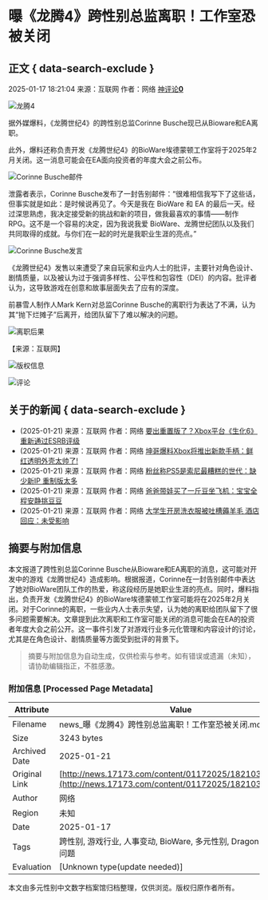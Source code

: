 # 曝《龙腾4》跨性别总监离职！工作室恐被关闭

## 正文 { data-search-exclude }


2025-01-17 18:21:04 来源：互联网 作者：网络 [神评论**0**](#11048500_1_10009)

![龙腾4](//s.17173cdn.com/2025/51767/1/t20121nz/660120.jpg)

据外媒爆料，《龙腾世纪4》的跨性别总监Corinne Busche现已从Bioware和EA离职。

此外，爆料还称负责开发《龙腾世纪4》的BioWare埃德蒙顿工作室将于2025年2月关闭。这一消息可能会在EA面向投资者的年度大会之前公布。

![Corinne Busche邮件](//i.17173cdn.com/2fhnvk/YWxqaGBf/cms3/gMqcEXbsrzCpvrj.png!a-3-540x.png)

泄露者表示，Corinne Busche发布了一封告别邮件：“很难相信我写下了这些话，但事实就是如此：是时候说再见了。今天是我在 BioWare 和 EA 的最后一天。经过深思熟虑，我决定接受新的挑战和新的项目，做我最喜欢的事情——制作 RPG。这不是一个容易的决定，因为我说我爱 BioWare、龙腾世纪团队以及我们共同取得的成就。与你们在一起的时光是我职业生涯的亮点。”

![Corinne Busche发言](//i.17173cdn.com/2fhnvk/YWxqaGBf/cms3/ktyHDhbsrzCpvqB.png!a-3-540x.png)

《龙腾世纪4》发售以来遭受了来自玩家和业内人士的批评，主要针对角色设计、剧情质量，以及被认为过于强调多样性、公平性和包容性（DEI）的内容。批评者认为，这导致游戏在创意和故事层面失去了应有的深度。

前暴雪人制作人Mark Kern对总监Corinne Busche的离职行为表达了不满，认为其“抛下烂摊子”后离开，给团队留下了难以解决的问题。

![离职后果](//i.17173cdn.com/2fhnvk/YWxqaGBf/cms3/KfpNRubsrzCpvru.png!a-3-540x.png)

【来源：互联网】

![版权信息](//i.17173cdn.com/2fhnvk/YWxqaGBf/cms3/zsdtHSbsgjscxvb.png)

![评论](//i.17173cdn.com/2fhnvk/YWxqaGBf/cms3/hxruFgbsgjscxvl.png)

## 关于的新闻 { data-search-exclude }

- (2025-01-21) 来源：互联网 作者：网络 [要出重置版了？Xbox平台《生化6》重新通过ESRB评级](http://news.17173.com/content/01212025/102704428.shtml "要出重置版了？Xbox平台《生化6》重新通过ESRB评级")
- (2025-01-21) 来源：互联网 作者：网络 [坤哥爆料Xbox将推出新款手柄：鲜红透明外壳太帅了!](http://news.17173.com/content/01212025/102703022.shtml "坤哥爆料Xbox将推出新款手柄：鲜红透明外壳太帅了!")
- (2025-01-21) 来源：互联网 作者：网络 [粉丝称PS5是索尼最糟糕的世代：缺少新IP 重制版太多](http://news.17173.com/content/01212025/102701663.shtml "粉丝称PS5是索尼最糟糕的世代：缺少新IP 重制版太多")
- (2025-01-21) 来源：互联网 作者：网络 [爸爸带娃买了一斤豆坐飞机：宝宝全程安静挑豆豆](http://news.17173.com/content/01212025/102420032.shtml "爸爸带娃买了一斤豆坐飞机：宝宝全程安静挑豆豆")
- (2025-01-21) 来源：互联网 作者：网络 [大学生开房洗衣服被吐槽薅羊毛 酒店回应：未受影响](http://news.17173.com/content/01212025/102418690.shtml "大学生开房洗衣服被吐槽薅羊毛 酒店回应：未受影响")
<!-- tcd_original_link http://news.17173.com/content/01172025/182103536.shtml -->


## 摘要与附加信息

<!-- tcd_abstract -->
本文报道了跨性别总监Corinne Busche从Bioware和EA离职的消息，这可能对开发中的游戏《龙腾世纪4》造成影响。根据报道，Corinne在一封告别邮件中表达了她对BioWare团队工作的热爱，称这段经历是她职业生涯的亮点。同时，爆料指出，负责开发《龙腾世纪4》的BioWare埃德蒙顿工作室可能将在2025年2月关闭。对于Corinne的离职，一些业内人士表示失望，认为她的离职给团队留下了很多问题需要解决。文章提到此次离职和工作室可能关闭的消息可能会在EA的投资者年度大会之前公开。这一事件引发了对游戏行业多元化管理和内容设计的讨论，尤其是在角色设计、剧情质量等方面受到批评的背景下。
<!-- tcd_abstract_end -->

> 摘要与附加信息为自动生成，仅供检索与参考。如有错误或遗漏（未知），请协助编辑指正，不胜感激。

### 附加信息 [Processed Page Metadata]

| Attribute       | Value                                  |
|-----------------|----------------------------------------|
| Filename        | news_曝《龙腾4》跨性别总监离职！工作室恐被关闭.md                             |
| Size            | 3243 bytes                           |
| Archived Date   | 2025-01-21                             |
| Original Link   | [http://news.17173.com/content/01172025/182103536.shtml](http://news.17173.com/content/01172025/182103536.shtml)                       |
| Author          | 网络                               |
| Region          | 未知                               |
| Date            | 2025-01-17                                 |
| Tags            | 跨性别, 游戏行业, 人事变动, BioWare, 多元性别, Dragon Age, 社会问题                                 |
| Evaluation            | [Unknown type(update needed)]                                 |
<!-- tcd_table_end -->

本文由多元性别中文数字档案馆归档整理，仅供浏览。版权归原作者所有。
